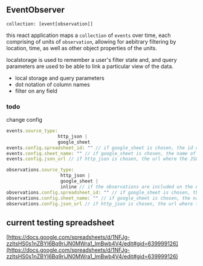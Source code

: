 ## EventObserver

```
collection: [event[observation]]
```


this react application maps a `collection` of `events` over time, each comprising of units of `observation`, allowing for aebitrary filtering by location, time, as well as other object properties of the units.

localstorage is used to remember a user's filter state and, and query parameters are used to be able to link a particular view of the data.

- local storage and query parameters
- dot notation of column names
- filter on any field



### todo

change config

```javascript
events.source_type:
                   http_json |
                   google_sheet
events.config.spreadsheet_id: "" // if google_sheet is chosen, the id of the spreadsheet
events.config.sheet_name: "" // if google_sheet is chosen, the name of the sheet in the spreadsheet
events.config.json_url // if http_json is chosen, the url where the JSON can be requested from

observations.source_type:
                    http_json |
                    google_sheet |
                    inline // if the observations are included un the event.observations
observations.config.spreadsheet_id: "" // if google_sheet is chosen, the id of the spreadsheet
observations.config.sheet_name: "" // if google_sheet is chosen, the name of the sheet in the spreadsheet
observations.config.json_url // if http_json is chosen, the url where the JSON can be requested from
```



## current testing spreadsheet

[https://docs.google.com/spreadsheets/d/1NFJg-zzltsHS0s1nZBYI6Bq9riJN0MWra1_lmBwb4V4/edit#gid=639999126](https://docs.google.com/spreadsheets/d/1NFJg-zzltsHS0s1nZBYI6Bq9riJN0MWra1_lmBwb4V4/edit#gid=639999126)
